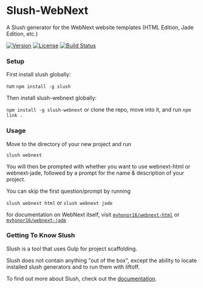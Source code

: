 Slush-WebNext
=============

A Slush generator for the WebNext website templates (HTML Edition, Jade Edition, etc.)

[![Version][version-img]][version-url] [![License][license-img]][license-url] [![Build Status][travis-img]][travis-url]

### Setup

First install slush globally: 

run `npm install -g slush`

Then install slush-webnext globally: 

`npm install -g slush-webnext` or clone the repo, move into it, and run `npm link .` 

### Usage

Move to the directory of your new project and run

`slush webnext`

You will then be prompted with whether you want to use webnext-html or webnext-jade, followed by a prompt for the name & description of your project.

You can skip the first question/prompt by running 

`slush webnext html` or `slush webnext jade`

for documentation on WebNext itself, visit [`myhonor16/webnext-html`](https://github.com/myhonor16/webnext-html) or [`myhonor16/webnext-jade`](https://github.com/myhonor16/webnext-jade)

### Getting To Know Slush

Slush is a tool that uses Gulp for project scaffolding.

Slush does not contain anything "out of the box", except the ability to locate installed slush generators and to run them with liftoff.

To find out more about Slush, check out the [documentation](https://github.com/slushjs/slush).

[version-url]: https://github.com/myhonor16/slush-webnext/releases
[version-img]: http://img.shields.io/badge/Version-0.1.0-yellow.svg
[license-url]: https://github.com/myhonor16/slush-webnext/blob/master/LICENSE
[license-img]: http://img.shields.io/badge/License-MIT-red.svg
[travis-url]: https://travis-ci.org/myhonor16/slush-webnext
[travis-img]: https://travis-ci.org/myhonor16/slush-webnext.svg?branch=master
